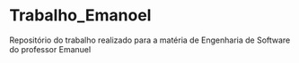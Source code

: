 # Trabalho_Emanoel
 Repositório do trabalho realizado para a matéria de Engenharia de Software do professor Emanuel
